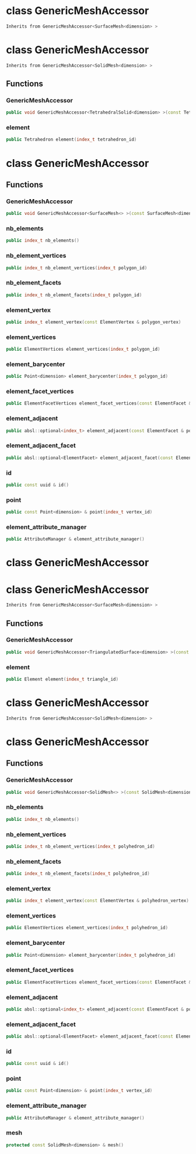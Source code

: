 # class GenericMeshAccessor


```cpp
Inherits from GenericMeshAccessor<SurfaceMesh<dimension> >
```



# class GenericMeshAccessor


```cpp
Inherits from GenericMeshAccessor<SolidMesh<dimension> >
```



## Functions

### GenericMeshAccessor

```cpp
public void GenericMeshAccessor<TetrahedralSolid<dimension> >(const TetrahedralSolid<dimension> & mesh)
```


### element

```cpp
public Tetrahedron element(index_t tetrahedron_id)
```




# class GenericMeshAccessor


## Functions

### GenericMeshAccessor

```cpp
public void GenericMeshAccessor<SurfaceMesh<> >(const SurfaceMesh<dimension> & mesh)
```


### nb_elements

```cpp
public index_t nb_elements()
```


### nb_element_vertices

```cpp
public index_t nb_element_vertices(index_t polygon_id)
```


### nb_element_facets

```cpp
public index_t nb_element_facets(index_t polygon_id)
```


### element_vertex

```cpp
public index_t element_vertex(const ElementVertex & polygon_vertex)
```


### element_vertices

```cpp
public ElementVertices element_vertices(index_t polygon_id)
```


### element_barycenter

```cpp
public Point<dimension> element_barycenter(index_t polygon_id)
```


### element_facet_vertices

```cpp
public ElementFacetVertices element_facet_vertices(const ElementFacet & polygon_edge)
```


### element_adjacent

```cpp
public absl::optional<index_t> element_adjacent(const ElementFacet & polygon_edge)
```


### element_adjacent_facet

```cpp
public absl::optional<ElementFacet> element_adjacent_facet(const ElementFacet & polygon_edge)
```


### id

```cpp
public const uuid & id()
```


### point

```cpp
public const Point<dimension> & point(index_t vertex_id)
```


### element_attribute_manager

```cpp
public AttributeManager & element_attribute_manager()
```




# class GenericMeshAccessor

# class GenericMeshAccessor


```cpp
Inherits from GenericMeshAccessor<SurfaceMesh<dimension> >
```



## Functions

### GenericMeshAccessor

```cpp
public void GenericMeshAccessor<TriangulatedSurface<dimension> >(const TriangulatedSurface<dimension> & mesh)
```


### element

```cpp
public Element element(index_t triangle_id)
```




# class GenericMeshAccessor


```cpp
Inherits from GenericMeshAccessor<SolidMesh<dimension> >
```



# class GenericMeshAccessor


## Functions

### GenericMeshAccessor

```cpp
public void GenericMeshAccessor<SolidMesh<> >(const SolidMesh<dimension> & mesh)
```


### nb_elements

```cpp
public index_t nb_elements()
```


### nb_element_vertices

```cpp
public index_t nb_element_vertices(index_t polyhedron_id)
```


### nb_element_facets

```cpp
public index_t nb_element_facets(index_t polyhedron_id)
```


### element_vertex

```cpp
public index_t element_vertex(const ElementVertex & polyhedron_vertex)
```


### element_vertices

```cpp
public ElementVertices element_vertices(index_t polyhedron_id)
```


### element_barycenter

```cpp
public Point<dimension> element_barycenter(index_t polyhedron_id)
```


### element_facet_vertices

```cpp
public ElementFacetVertices element_facet_vertices(const ElementFacet & polyhedron_facet)
```


### element_adjacent

```cpp
public absl::optional<index_t> element_adjacent(const ElementFacet & polyhedron_facet)
```


### element_adjacent_facet

```cpp
public absl::optional<ElementFacet> element_adjacent_facet(const ElementFacet & polyhedron_facet)
```


### id

```cpp
public const uuid & id()
```


### point

```cpp
public const Point<dimension> & point(index_t vertex_id)
```


### element_attribute_manager

```cpp
public AttributeManager & element_attribute_manager()
```


### mesh

```cpp
protected const SolidMesh<dimension> & mesh()
```




